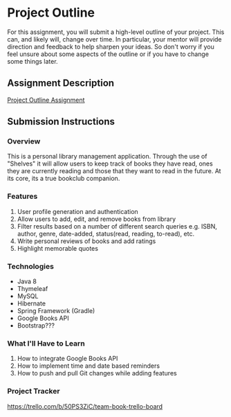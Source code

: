# Project Outline
For this assignment, you will submit a high-level outline of your project. This can, and likely will, change over time. In particular, your mentor will provide direction and feedback to help sharpen your ideas. So don't worry if you feel unsure about some aspects of the outline or if you have to change some things later.

## Assignment Description
[Project Outline Assignment](https://education.launchcode.org/liftoff/modules/assignments/project-outline)

## Submission Instructions

### Overview

This is a personal library management application. Through the use of "Shelves" it will allow users to keep track of books they have read, ones they are currently reading and those that they want to read in the future. At its core, its a true bookclub companion.

### Features
1) User profile generation and authentication
2) Allow users to add, edit, and remove books from library
3) Filter results based on a number of different search queries e.g. ISBN, author, genre, date-added, status(read, reading, to-read), etc.
4) Write personal reviews of books and add ratings
5) Highlight memorable quotes

### Technologies
- Java 8
- Thymeleaf
- MySQL
- Hibernate
- Spring Framework (Gradle)
- Google Books API
- Bootstrap???

### What I'll Have to Learn
1) How to integrate Google Books API
2) How to implement time and date based reminders
3) How to push and pull Git changes while adding features

### Project Tracker
https://trello.com/b/50PS3ZiC/team-book-trello-board
